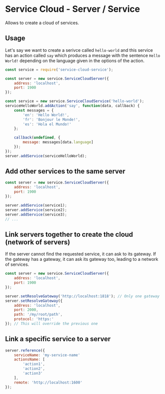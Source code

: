 # Service Cloud - Server / Service

Allows to create a cloud of services.

## Usage

Let's say we want to create a serivce called `hello-world` and this service has an action called `say` which produces a message with the sentence `Hello World!` depending on the language given in the options of the action.

```javascript
const service = require('service-cloud-service');

const server = new service.ServiceCloudServer({
    address: 'localhost',
    port: 1900
});

const service = new service.ServiceCloudService('hello-world');
serviceHelloWorld.addAction('say', function(data, callback) {
    const messages = {
        'en': 'Hello World!',
        'fr': 'Bonjour le Monde!',
        'es': 'Hola el Mundo!'
    };

    callback(undefined, {
        message: messages[data.language]
    });
});
server.addService(serviceHelloWorld);
```

## Add other services to the same server

```javascript
const server = new service.ServiceCloudServer({
    address: 'localhost',
    port: 1900
});

server.addService(service1);
server.addService(service2);
server.addService(service3);
// ...
```

## Link servers together to create the cloud (network of servers)

If the server cannot find the requested service, it can ask to its gateway. If the gateway has a gateway, it can ask its gateway too, leading to a network of services.

```javascript
const server = new service.ServiceCloudServer({
    address: 'localhost',
    port: 1900
});

server.setResolveGateway('http://localhost:1818'); // Only one gateway allowed at a time
server.setResolveGateway({
    address: 'localhost',
    port: 2000,
    path: '/my/root/path',
    protocol: 'https:'
}); // This will override the previous one
```

## Link a specific service to a server

```javascript
server.reference({
    serviceName: 'my-service-name'
    actionsName: [
        'action1',
        'action2',
        'action3'
    ],
    remote: 'http://localhost:1600'
});
```
